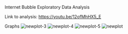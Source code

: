Internet Bubble Exploratory Data Analysis

Link to analysis: https://youtu.be/12ofMhHX5_E

Graphs
![newplot-3](https://github.com/user-attachments/assets/dca414f4-9968-483e-8491-11f75fe67132)
![newplot-4](https://github.com/user-attachments/assets/84f36100-1e82-4d57-83e6-e0268e875035)
![newplot-5](https://github.com/user-attachments/assets/fe6d838d-8072-4b65-b93b-7678fbdf425c)
![newplot](https://github.com/user-attachments/assets/1dfacf6e-6d23-4e89-9da6-899de4819674)
